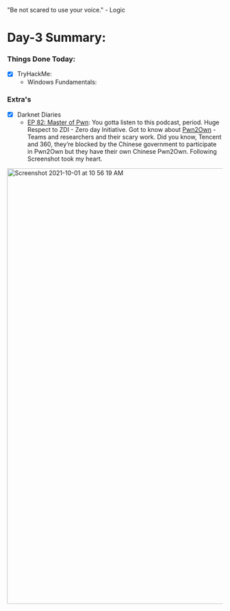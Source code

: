 "Be not scared to use your voice." - Logic

# Day-3 Summary:

### Things Done Today:

- [X] TryHackMe: 
  - Windows Fundamentals:

### Extra's

- [X] Darknet Diaries
  - [EP 82: Master of Pwn](https://darknetdiaries.com/transcript/82/): You gotta listen to this podcast, period. Huge Respect to ZDI - Zero day Initiative. Got to know about [Pwn2Own](https://en.wikipedia.org/wiki/Pwn2Own) - Teams and researchers and their scary work. Did you know, Tencent and 360, they’re blocked by the Chinese government to participate in Pwn2Own but they have their own Chinese Pwn2Own. Following Screenshot took my heart. 
<img width="1015" alt="Screenshot 2021-10-01 at 10 56 19 AM" src="https://user-images.githubusercontent.com/56188454/135569901-d2e2f54f-1aa4-4a6b-a174-224dbb33e2df.png">
